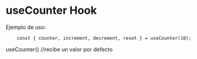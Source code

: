 # useCounter Hook

Ejemplo de uso:

```
    const { counter, increment, decrement, reset } = useCounter(10);
```

useCounter() //recibe un valor por defecto